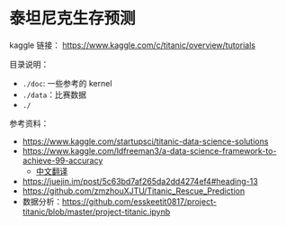# 泰坦尼克生存预测

kaggle 链接： https://www.kaggle.com/c/titanic/overview/tutorials

目录说明：

- `./doc`: 一些参考的 kernel
- `./data`：比赛数据
- `./`



参考资料：

- https://www.kaggle.com/startupsci/titanic-data-science-solutions
- https://www.kaggle.com/ldfreeman3/a-data-science-framework-to-achieve-99-accuracy
  - [中文翻译](https://whyso.fun/2018/08/12/%E5%88%9D%E7%BA%A7%E6%95%B0%E6%8D%AE%E7%A7%91%E5%AD%A6%E6%A1%86%E6%9E%B6%E2%80%94%E2%80%94%E4%BB%A5%E6%B3%B0%E5%9D%A6%E5%B0%BC%E5%85%8B%E5%8F%B7%E6%95%B0%E6%8D%AE%E9%9B%86%E4%B8%BA%E4%BE%8B/)
- https://juejin.im/post/5c63bd7af265da2dd4274ef4#heading-13
- https://github.com/zmzhouXJTU/Titanic_Rescue_Prediction
- 数据分析：https://github.com/esskeetit0817/project-titanic/blob/master/project-titanic.ipynb

